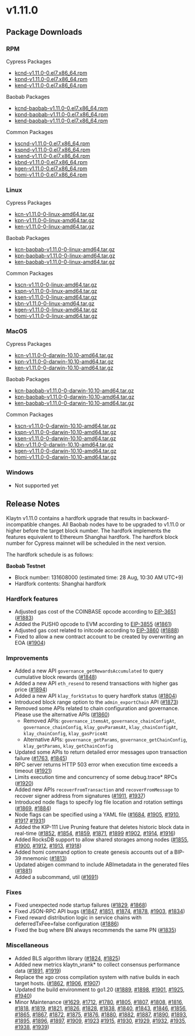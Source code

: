 # v1.11.0

## Package Downloads

### RPM <a id="rpm"></a>

Cypress Packages

- [kcnd-v1.11.0-0.el7.x86_64.rpm](https://packages.klaytn.net/klaytn/v1.11.0/kcnd-v1.11.0-0.el7.x86_64.rpm)
- [kpnd-v1.11.0-0.el7.x86_64.rpm](https://packages.klaytn.net/klaytn/v1.11.0/kpnd-v1.11.0-0.el7.x86_64.rpm)
- [kend-v1.11.0-0.el7.x86_64.rpm](https://packages.klaytn.net/klaytn/v1.11.0/kend-v1.11.0-0.el7.x86_64.rpm)

Baobab Packages

- [kcnd-baobab-v1.11.0-0.el7.x86_64.rpm](https://packages.klaytn.net/klaytn/v1.11.0/kcnd-baobab-v1.11.0-0.el7.x86_64.rpm)
- [kpnd-baobab-v1.11.0-0.el7.x86_64.rpm](https://packages.klaytn.net/klaytn/v1.11.0/kpnd-baobab-v1.11.0-0.el7.x86_64.rpm)
- [kend-baobab-v1.11.0-0.el7.x86_64.rpm](https://packages.klaytn.net/klaytn/v1.11.0/kend-baobab-v1.11.0-0.el7.x86_64.rpm)

Common Packages

- [kscnd-v1.11.0-0.el7.x86_64.rpm](https://packages.klaytn.net/klaytn/v1.11.0/kscnd-v1.11.0-0.el7.x86_64.rpm)
- [kspnd-v1.11.0-0.el7.x86_64.rpm](https://packages.klaytn.net/klaytn/v1.11.0/kspnd-v1.11.0-0.el7.x86_64.rpm)
- [ksend-v1.11.0-0.el7.x86_64.rpm](https://packages.klaytn.net/klaytn/v1.11.0/ksend-v1.11.0-0.el7.x86_64.rpm)
- [kbnd-v1.11.0-0.el7.x86_64.rpm](https://packages.klaytn.net/klaytn/v1.11.0/kbnd-v1.11.0-0.el7.x86_64.rpm)
- [kgen-v1.11.0-0.el7.x86_64.rpm](https://packages.klaytn.net/klaytn/v1.11.0/kgen-v1.11.0-0.el7.x86_64.rpm)
- [homi-v1.11.0-0.el7.x86_64.rpm](https://packages.klaytn.net/klaytn/v1.11.0/homi-v1.11.0-0.el7.x86_64.rpm)

### Linux <a id="linux"></a>

Cypress Packages

- [kcn-v1.11.0-0-linux-amd64.tar.gz](https://packages.klaytn.net/klaytn/v1.11.0/kcn-v1.11.0-0-linux-amd64.tar.gz)
- [kpn-v1.11.0-0-linux-amd64.tar.gz](https://packages.klaytn.net/klaytn/v1.11.0/kpn-v1.11.0-0-linux-amd64.tar.gz)
- [ken-v1.11.0-0-linux-amd64.tar.gz](https://packages.klaytn.net/klaytn/v1.11.0/ken-v1.11.0-0-linux-amd64.tar.gz)

Baobab Packages

- [kcn-baobab-v1.11.0-0-linux-amd64.tar.gz](https://packages.klaytn.net/klaytn/v1.11.0/kcn-baobab-v1.11.0-0-linux-amd64.tar.gz)
- [kpn-baobab-v1.11.0-0-linux-amd64.tar.gz](https://packages.klaytn.net/klaytn/v1.11.0/kpn-baobab-v1.11.0-0-linux-amd64.tar.gz)
- [ken-baobab-v1.11.0-0-linux-amd64.tar.gz](https://packages.klaytn.net/klaytn/v1.11.0/ken-baobab-v1.11.0-0-linux-amd64.tar.gz)

Common Packages

- [kscn-v1.11.0-0-linux-amd64.tar.gz](https://packages.klaytn.net/klaytn/v1.11.0/kscn-v1.11.0-0-linux-amd64.tar.gz)
- [kspn-v1.11.0-0-linux-amd64.tar.gz](https://packages.klaytn.net/klaytn/v1.11.0/kspn-v1.11.0-0-linux-amd64.tar.gz)
- [ksen-v1.11.0-0-linux-amd64.tar.gz](https://packages.klaytn.net/klaytn/v1.11.0/ksen-v1.11.0-0-linux-amd64.tar.gz)
- [kbn-v1.11.0-0-linux-amd64.tar.gz](https://packages.klaytn.net/klaytn/v1.11.0/kbn-v1.11.0-0-linux-amd64.tar.gz)
- [kgen-v1.11.0-0-linux-amd64.tar.gz](https://packages.klaytn.net/klaytn/v1.11.0/kgen-v1.11.0-0-linux-amd64.tar.gz)
- [homi-v1.11.0-0-linux-amd64.tar.gz](https://packages.klaytn.net/klaytn/v1.11.0/homi-v1.11.0-0-linux-amd64.tar.gz)

### MacOS <a id="macos"></a>

Cypress Packages

- [kcn-v1.11.0-0-darwin-10.10-amd64.tar.gz](https://packages.klaytn.net/klaytn/v1.11.0/kcn-v1.11.0-0-darwin-10.10-amd64.tar.gz)
- [kpn-v1.11.0-0-darwin-10.10-amd64.tar.gz](https://packages.klaytn.net/klaytn/v1.11.0/kpn-v1.11.0-0-darwin-10.10-amd64.tar.gz)
- [ken-v1.11.0-0-darwin-10.10-amd64.tar.gz](https://packages.klaytn.net/klaytn/v1.11.0/ken-v1.11.0-0-darwin-10.10-amd64.tar.gz)

Baobab Packages

- [kcn-baobab-v1.11.0-0-darwin-10.10-amd64.tar.gz](https://packages.klaytn.net/klaytn/v1.11.0/kcn-baobab-v1.11.0-0-darwin-10.10-amd64.tar.gz)
- [kpn-baobab-v1.11.0-0-darwin-10.10-amd64.tar.gz](https://packages.klaytn.net/klaytn/v1.11.0/kpn-baobab-v1.11.0-0-darwin-10.10-amd64.tar.gz)
- [ken-baobab-v1.11.0-0-darwin-10.10-amd64.tar.gz](https://packages.klaytn.net/klaytn/v1.11.0/ken-baobab-v1.11.0-0-darwin-10.10-amd64.tar.gz)

Common Packages

- [kscn-v1.11.0-0-darwin-10.10-amd64.tar.gz](https://packages.klaytn.net/klaytn/v1.11.0/kscn-v1.11.0-0-darwin-10.10-amd64.tar.gz)
- [kspn-v1.11.0-0-darwin-10.10-amd64.tar.gz](https://packages.klaytn.net/klaytn/v1.11.0/kspn-v1.11.0-0-darwin-10.10-amd64.tar.gz)
- [ksen-v1.11.0-0-darwin-10.10-amd64.tar.gz](https://packages.klaytn.net/klaytn/v1.11.0/ksen-v1.11.0-0-darwin-10.10-amd64.tar.gz)
- [kbn-v1.11.0-0-darwin-10.10-amd64.tar.gz](https://packages.klaytn.net/klaytn/v1.11.0/kbn-v1.11.0-0-darwin-10.10-amd64.tar.gz)
- [kgen-v1.11.0-0-darwin-10.10-amd64.tar.gz](https://packages.klaytn.net/klaytn/v1.11.0/kgen-v1.11.0-0-darwin-10.10-amd64.tar.gz)
- [homi-v1.11.0-0-darwin-10.10-amd64.tar.gz](https://packages.klaytn.net/klaytn/v1.11.0/homi-v1.11.0-0-darwin-10.10-amd64.tar.gz)

### Windows <a id="windows"></a>

- Not supported yet

## Release Notes

Klaytn v1.11.0 contains a hardfork upgrade that results in backward-incompatible changes. All Baobab nodes have to be upgraded to v1.11.0 or higher before the target block number. The hardfork implements the features equivalent to Ethereum Shanghai hardfork. The hardfork block number for Cypress mainnet will be scheduled in the next version.

The hardfork schedule is as follows:

**Baobab Testnet**

- Block number: 131608000 (estimated time: 28 Aug, 10:30 AM UTC+9)
- Hardfork contents: Shanghai hardfork

### Hardfork features

- Adjusted gas cost of the COINBASE opcode according to [EIP-3651](https://eips.ethereum.org/EIPS/eip-3651) ([#1883](https://github.com/klaytn/klaytn/pull/1883))
- Added the PUSH0 opcode to EVM according to [EIP-3855](https://eips.ethereum.org/EIPS/eip-3855) ([#1861](https://github.com/klaytn/klaytn/pull/1861))
- Adjusted gas cost related to initcode according to [EIP-3860](https://eips.ethereum.org/EIPS/eip-3860) ([#1888](https://github.com/klaytn/klaytn/pull/1888))
- Fixed to allow a new contract account to be created by overwriting an EOA ([#1904](https://github.com/klaytn/klaytn/pull/1904))

### Improvements

- Added a new API `governance_getRewardsAccumulated` to query cumulative block rewards ([#1848](https://github.com/klaytn/klaytn/pull/1848))
- Added a new API `eth_resend` to resend transactions with higher gas price ([#1894](https://github.com/klaytn/klaytn/pull/1894))
- Added a new API `klay_forkStatus` to query hardfork status ([#1804](https://github.com/klaytn/klaytn/pull/1804))
- Introduced block range option to the `admin_exportChain` API ([#1873](https://github.com/klaytn/klaytn/pull/1873))
- Removed some APIs related to chain configuration and governance. Please use the alternative APIs ([#1860](https://github.com/klaytn/klaytn/pull/1860))
  - Removed APIs: `governance_itemsAt`, `governance_chainConfigAt`, `governance_chainConfig`, `klay_govParamsAt`, `klay_chainConfigAt`, `klay_chainConfig`, `klay_gasPriceAt`
  - Alternative APIs: `governance_getParams`, `governance_getChainConfig`, `klay_getParams`, `klay_getChainConfig`
- Updated some APIs to return detailed error messages upon transaction failure ([#1763](https://github.com/klaytn/klaytn/pull/1763), [#1845](https://github.com/klaytn/klaytn/pull/1845))
- RPC server returns HTTP 503 error when execution time exceeds a timeout ([#1921](https://github.com/klaytn/klaytn/pull/1921))
- Limits execution time and concurrency of some debug.trace\* RPCs ([#1920](https://github.com/klaytn/klaytn/pull/1920))
- Added new APIs `recoverFromTransaction` and `recoverFromMessage` to recover signer address from signatures ([#1911](https://github.com/klaytn/klaytn/pull/1911), [#1937](https://github.com/klaytn/klaytn/pull/1937))
- Introduced node flags to specify log file location and rotation settings ([#1869](https://github.com/klaytn/klaytn/pull/1869), [#1884](https://github.com/klaytn/klaytn/pull/1884))
- Node flags can be specified using a YAML file ([#1684](https://github.com/klaytn/klaytn/pull/1684), [#1905](https://github.com/klaytn/klaytn/pull/1905), [#1910](https://github.com/klaytn/klaytn/pull/1910), [#1917](https://github.com/klaytn/klaytn/pull/1917) [#1931](https://github.com/klaytn/klaytn/pull/1931))
- Added the KIP-111 Live Pruning feature that deletes historic block data in real-time ([#1852](https://github.com/klaytn/klaytn/pull/1852), [#1854](https://github.com/klaytn/klaytn/pull/1854), [#1859](https://github.com/klaytn/klaytn/pull/1859), [#1871](https://github.com/klaytn/klaytn/pull/1871), [#1899](https://github.com/klaytn/klaytn/pull/1899) [#1902](https://github.com/klaytn/klaytn/pull/1902), [#1914](https://github.com/klaytn/klaytn/pull/1914), [#1916](https://github.com/klaytn/klaytn/pull/1916))
- Added RocksDB support to allow shared storages among nodes ([#1855](https://github.com/klaytn/klaytn/pull/1855), [#1900](https://github.com/klaytn/klaytn/pull/1900), [#1912](https://github.com/klaytn/klaytn/pull/1912), [#1913](https://github.com/klaytn/klaytn/pull/1913), [#1918](https://github.com/klaytn/klaytn/pull/1918))
- Added homi command option to create genesis accounts out of a BIP-39 mnemonic ([#1813](https://github.com/klaytn/klaytn/pull/1813))
- Updated abigen command to include ABImetadata in the generated files ([#1881](https://github.com/klaytn/klaytn/pull/1881))
- Added a subcommand, util ([#1691](https://github.com/klaytn/klaytn/pull/1691))

### Fixes

- Fixed unexpected node startup failures ([#1829](https://github.com/klaytn/klaytn/pull/1829), [#1868](https://github.com/klaytn/klaytn/pull/1868))
- Fixed JSON-RPC API bugs ([#1847](https://github.com/klaytn/klaytn/pull/1847), [#1851](https://github.com/klaytn/klaytn/pull/1851), [#1874](https://github.com/klaytn/klaytn/pull/1874), [#1878](https://github.com/klaytn/klaytn/pull/1878), [#1903](https://github.com/klaytn/klaytn/pull/1903), [#1834](https://github.com/klaytn/klaytn/pull/1834))
- Fixed reward distribution logic in service chains with deferredTxFee=false configuration ([#1886](https://github.com/klaytn/klaytn/pull/1886))
- Fixed the bug where BN always recommends the same PN ([#1835](https://github.com/klaytn/klaytn/pull/1835))

### Miscellaneous

- Added BLS algorithm library ([#1824](https://github.com/klaytn/klaytn/pull/1824), [#1825](https://github.com/klaytn/klaytn/pull/1825))
- Added new metrics klaytn_vrank\* to collect consensus performance data ([#1891](https://github.com/klaytn/klaytn/pull/1891), [#1919](https://github.com/klaytn/klaytn/pull/1919))
- Replace the xgo cross compilation system with native builds in each target hosts. ([#1862](https://github.com/klaytn/klaytn/pull/1862), [#1906](https://github.com/klaytn/klaytn/pull/1906), [#1907](https://github.com/klaytn/klaytn/pull/1907))
- Updated the build environment to go1.20 ([#1889](https://github.com/klaytn/klaytn/pull/1889), [#1898](https://github.com/klaytn/klaytn/pull/1898), [#1901](https://github.com/klaytn/klaytn/pull/1901), [#1925](https://github.com/klaytn/klaytn/pull/1925), [#1940](https://github.com/klaytn/klaytn/pull/1940))
- Minor Maintenance ([#1629](https://github.com/klaytn/klaytn/pull/1629), [#1712](https://github.com/klaytn/klaytn/pull/1712), [#1780](https://github.com/klaytn/klaytn/pull/1780), [#1805](https://github.com/klaytn/klaytn/pull/1805), [#1807](https://github.com/klaytn/klaytn/pull/1807), [#1808](https://github.com/klaytn/klaytn/pull/1808), [#1816](https://github.com/klaytn/klaytn/pull/1816), [#1818](https://github.com/klaytn/klaytn/pull/1818), [#1819](https://github.com/klaytn/klaytn/pull/1819), [#1821](https://github.com/klaytn/klaytn/pull/1821), [#1826](https://github.com/klaytn/klaytn/pull/1826), [#1828](https://github.com/klaytn/klaytn/pull/1828), [#1838](https://github.com/klaytn/klaytn/pull/1838), [#1840](https://github.com/klaytn/klaytn/pull/1840), [#1843](https://github.com/klaytn/klaytn/pull/1843), [#1846](https://github.com/klaytn/klaytn/pull/1846), [#1856](https://github.com/klaytn/klaytn/pull/1856), [#1865](https://github.com/klaytn/klaytn/pull/1865), [#1867](https://github.com/klaytn/klaytn/pull/1867), [#1872](https://github.com/klaytn/klaytn/pull/1872), [#1875](https://github.com/klaytn/klaytn/pull/1875), [#1876](https://github.com/klaytn/klaytn/pull/1876), [#1880](https://github.com/klaytn/klaytn/pull/1880), [#1882](https://github.com/klaytn/klaytn/pull/1882), [#1887](https://github.com/klaytn/klaytn/pull/1887), [#1890](https://github.com/klaytn/klaytn/pull/1890), [#1893](https://github.com/klaytn/klaytn/pull/1893), [#1895](https://github.com/klaytn/klaytn/pull/1895), [#1896](https://github.com/klaytn/klaytn/pull/1896), [#1897](https://github.com/klaytn/klaytn/pull/1897), [#1909](https://github.com/klaytn/klaytn/pull/1909), [#1923](https://github.com/klaytn/klaytn/pull/1923) [#1915](https://github.com/klaytn/klaytn/pull/1915), [#1930](https://github.com/klaytn/klaytn/pull/1930), [#1929](https://github.com/klaytn/klaytn/pull/1929), [#1932](https://github.com/klaytn/klaytn/pull/1932), [#1935](https://github.com/klaytn/klaytn/pull/1935), [#1938](https://github.com/klaytn/klaytn/pull/1938), [#1939](https://github.com/klaytn/klaytn/pull/1939))

